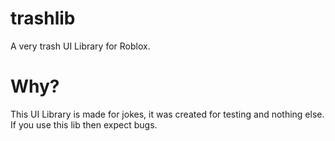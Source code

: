 # trashlib
A very trash UI Library for Roblox. 

# Why?

This UI Library is made for jokes, it was created for testing and nothing else. If you use this lib then expect bugs.
